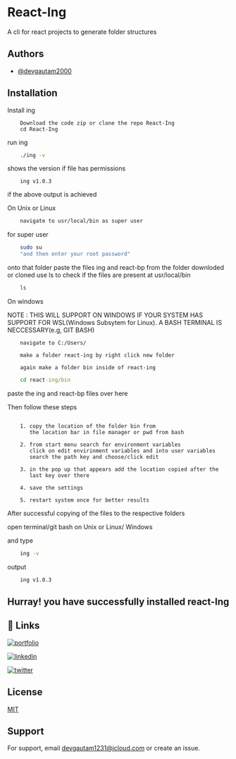 # React-Ing

A cli for react projects to generate folder structures

## Authors

- [@devgautam2000](https://www.github.com/devgautam2000)

## Installation

Install ing

```text
    Download the code zip or clone the repo React-Ing
    cd React-Ing
```

run ing

```bash
    ./ing -v
```

shows the version if file has permissions

```text
    ing v1.0.3
```

if the above output is achieved

On Unix or Linux

```bash
    navigate to usr/local/bin as super user
```

for super user

```bash
    sudo su
    "and then enter your root password"
```

onto that folder paste the files ing and react-bp from the folder downloded or cloned
use ls to check if the files are present at usr/local/bin

```bash
    ls
```

On windows

NOTE : THIS WILL SUPPORT ON WINDOWS IF YOUR SYSTEM HAS
SUPPORT FOR WSL(Windows Subsytem for Linux).
A BASH TERMINAL IS NECCESSARY(e.g, GIT BASH)

```text
    navigate to C:/Users/

    make a folder react-ing by right click new folder

    again make a folder bin inside of react-ing
```

```cmd
    cd react-ing/bin
```

paste the ing and react-bp files over here

Then follow these steps

```text

    1. copy the location of the folder bin from
       the location bar in file manager or pwd from bash

    2. from start menu search for environment variables
       click on edit envirinment variables and into user variables
       search the path key and choose/click edit

    3. in the pop up that appears add the location copied after the
       last key over there

    4. save the settings

    5. restart system once for better results

```

After successful copying of the files to the respective folders

open terminal/git bash on Unix or Linux/ Windows

and type

```bash
    ing -v
```

output

```bash
    ing v1.0.3
```

## Hurray! you have successfully installed react-Ing

## 🔗 Links

[![portfolio](https://img.shields.io/badge/my_portfolio-000?style=for-the-badge&logo=ko-fi&logoColor=white)](https://inginer.me/)

[![linkedin](https://img.shields.io/badge/linkedin-0A66C2?style=for-the-badge&logo=linkedin&logoColor=white)](https://www.linkedin.com/in/gautam-chandra-saha-896735205/)

[![twitter](https://img.shields.io/badge/twitter-1DA1F2?style=for-the-badge&logo=twitter&logoColor=white)](https://twitter.com/gautam1200)

## License

[MIT](https://choosealicense.com/licenses/mit/)

## Support

For support, email devgautam1231@icloud.com or create an issue.
